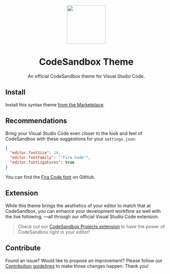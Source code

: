<div align="center" ><img src="https://user-images.githubusercontent.com/1891339/162010428-a210edd1-c0b8-4f12-9809-a299ded19a41.png" width="120" />
<h1 align="center"> CodeSandbox Theme</h1>
<p align="center">An official CodeSandbox theme for Visual Studio Code.</p>
 </div>

## Install

Install this syntax theme [from the Marketplace](https://marketplace.visualstudio.com/items?itemName=CodeSandbox-io.codesandbox-theme).

## Recommendations

Bring your Visual Studio Code even closer to the look and feel of CodeSandbox with these suggestions for your `settings.json`:

```json
{
  "editor.fontSize": 14,
  "editor.fontFamily": "'Fira Code'",
  "editor.fontLigatures": true
}
```

You can find the [Fira Code font](https://github.com/tonsky/FiraCode) on GitHub.

## Extension

While this theme brings the aesthetics of your editor to match that at CodeSandbox, you can enhance your development workflow as well with the live following, —all through our official Visual Studio Code extension.

> Check out our [CodeSandbox Projects extension](https://marketplace.visualstudio.com/items?itemName=CodeSandbox-io.codesandbox-projects) to have the power of CodeSandbox right in your editor!

## Contribute

Found an issue? Would like to propose an improvement? Please follow our [Contribution guidelines](CONTRIBUTING.md) to make those changes happen. Thank you!

